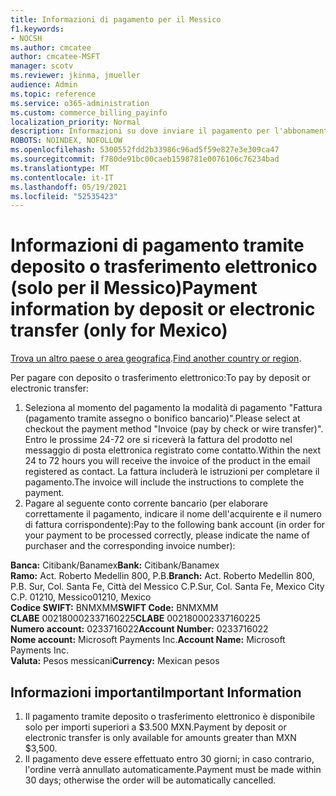 ```yaml
---
title: Informazioni di pagamento per il Messico
f1.keywords:
- NOCSH
ms.author: cmcatee
author: cmcatee-MSFT
manager: scotv
ms.reviewer: jkinma, jmueller
audience: Admin
ms.topic: reference
ms.service: o365-administration
ms.custom: commerce_billing_payinfo
localization_priority: Normal
description: Informazioni su dove inviare il pagamento per l'abbonamento.
ROBOTS: NOINDEX, NOFOLLOW
ms.openlocfilehash: 5300552fdd2b33986c96ad5f59e827e3e309ca47
ms.sourcegitcommit: f780de91bc00caeb1598781e0076106c76234bad
ms.translationtype: MT
ms.contentlocale: it-IT
ms.lasthandoff: 05/19/2021
ms.locfileid: "52535423"
---
```

# <a name="payment-information-by-deposit-or-electronic-transfer-only-for-mexico"></a><span data-ttu-id="f7258-103">Informazioni di pagamento tramite deposito o trasferimento elettronico (solo per il Messico)</span><span class="sxs-lookup"><span data-stu-id="f7258-103">Payment information by deposit or electronic transfer (only for Mexico)</span></span>

<span data-ttu-id="f7258-104">[Trova un altro paese o area geografica](../billing-and-payments/pay-for-your-subscription.md).</span><span class="sxs-lookup"><span data-stu-id="f7258-104">[Find another country or region](../billing-and-payments/pay-for-your-subscription.md).</span></span>

<span data-ttu-id="f7258-105">Per pagare con deposito o trasferimento elettronico:</span><span class="sxs-lookup"><span data-stu-id="f7258-105">To pay by deposit or electronic transfer:</span></span>

1. <span data-ttu-id="f7258-106">Seleziona al momento del pagamento la modalità di pagamento "Fattura (pagamento tramite assegno o bonifico bancario)".</span><span class="sxs-lookup"><span data-stu-id="f7258-106">Please select at checkout the payment method "Invoice (pay by check or wire transfer)".</span></span> <span data-ttu-id="f7258-107">Entro le prossime 24-72 ore si riceverà la fattura del prodotto nel messaggio di posta elettronica registrato come contatto.</span><span class="sxs-lookup"><span data-stu-id="f7258-107">Within the next 24 to 72 hours you will receive the invoice of the product in the email registered as contact.</span></span> <span data-ttu-id="f7258-108">La fattura includerà le istruzioni per completare il pagamento.</span><span class="sxs-lookup"><span data-stu-id="f7258-108">The invoice will include the instructions to complete the payment.</span></span>
2. <span data-ttu-id="f7258-109">Pagare al seguente conto corrente bancario (per elaborare correttamente il pagamento, indicare il nome dell'acquirente e il numero di fattura corrispondente):</span><span class="sxs-lookup"><span data-stu-id="f7258-109">Pay to the following bank account (in order for your payment to be processed correctly, please indicate the name of purchaser and the corresponding invoice number):</span></span>  

<span data-ttu-id="f7258-110">**Banca:** Citibank/Banamex</span><span class="sxs-lookup"><span data-stu-id="f7258-110">**Bank:** Citibank/Banamex</span></span>  
<span data-ttu-id="f7258-111">**Ramo:** Act. Roberto Medellin 800, P.B.</span><span class="sxs-lookup"><span data-stu-id="f7258-111">**Branch:** Act. Roberto Medellin 800, P.B.</span></span> <span data-ttu-id="f7258-112">Sur, Col. Santa Fe, Città del Messico C.P.</span><span class="sxs-lookup"><span data-stu-id="f7258-112">Sur, Col. Santa Fe, Mexico City C.P.</span></span> <span data-ttu-id="f7258-113">01210, Messico</span><span class="sxs-lookup"><span data-stu-id="f7258-113">01210, Mexico</span></span>  
<span data-ttu-id="f7258-114">**Codice SWIFT:** BNMXMM</span><span class="sxs-lookup"><span data-stu-id="f7258-114">**SWIFT Code:** BNMXMM</span></span>  
<span data-ttu-id="f7258-115">**CLABE** 002180002337160225</span><span class="sxs-lookup"><span data-stu-id="f7258-115">**CLABE** 002180002337160225</span></span>  
<span data-ttu-id="f7258-116">**Numero account:** 0233716022</span><span class="sxs-lookup"><span data-stu-id="f7258-116">**Account Number:** 0233716022</span></span>  
<span data-ttu-id="f7258-117">**Nome account:** Microsoft Payments Inc.</span><span class="sxs-lookup"><span data-stu-id="f7258-117">**Account Name:** Microsoft Payments Inc.</span></span>  
<span data-ttu-id="f7258-118">**Valuta:** Pesos messicani</span><span class="sxs-lookup"><span data-stu-id="f7258-118">**Currency:** Mexican pesos</span></span>

## <a name="important-information"></a><span data-ttu-id="f7258-119">Informazioni importanti</span><span class="sxs-lookup"><span data-stu-id="f7258-119">Important Information</span></span>

1. <span data-ttu-id="f7258-120">Il pagamento tramite deposito o trasferimento elettronico è disponibile solo per importi superiori a $3.500 MXN.</span><span class="sxs-lookup"><span data-stu-id="f7258-120">Payment by deposit or electronic transfer is only available for amounts greater than MXN $3,500.</span></span>
2. <span data-ttu-id="f7258-121">Il pagamento deve essere effettuato entro 30 giorni; in caso contrario, l'ordine verrà annullato automaticamente.</span><span class="sxs-lookup"><span data-stu-id="f7258-121">Payment must be made within 30 days; otherwise the order will be automatically cancelled.</span></span>
